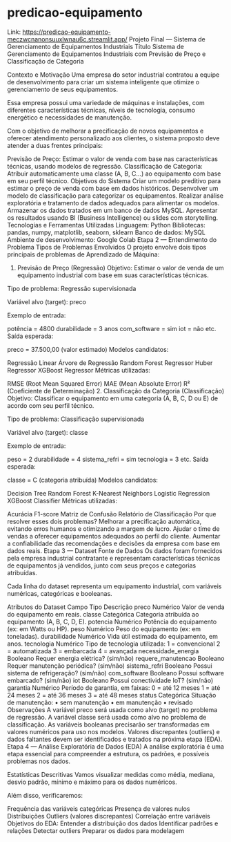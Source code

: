 # predicao-equipamento
Link: https://predicao-equipamento-meczwcnanonsuuxlwnau6c.streamlit.app/
Projeto Final — Sistema de Gerenciamento de Equipamentos Industriais
Título
Sistema de Gerenciamento de Equipamentos Industriais com Previsão de Preço e Classificação de Categoria

Contexto e Motivação
Uma empresa do setor industrial contratou a equipe de desenvolvimento para criar um sistema inteligente que otimize o gerenciamento de seus equipamentos.

Essa empresa possui uma variedade de máquinas e instalações, com diferentes características técnicas, níveis de tecnologia, consumo energético e necessidades de manutenção.

Com o objetivo de melhorar a precificação de novos equipamentos e oferecer atendimento personalizado aos clientes, o sistema proposto deve atender a duas frentes principais:

Previsão de Preço: Estimar o valor de venda com base nas características técnicas, usando modelos de regressão.
Classificação de Categoria: Atribuir automaticamente uma classe (A, B, C...) ao equipamento com base em seu perfil técnico.
Objetivos do Sistema
Criar um modelo preditivo para estimar o preço de venda com base em dados históricos.
Desenvolver um modelo de classificação para categorizar os equipamentos.
Realizar análise exploratória e tratamento de dados adequados para alimentar os modelos.
Armazenar os dados tratados em um banco de dados MySQL.
Apresentar os resultados usando BI (Business Intelligence) ou slides com storytelling.
Tecnologias e Ferramentas Utilizadas
Linguagem: Python
Bibliotecas: pandas, numpy, matplotlib, seaborn, sklearn
Banco de dados: MySQL
Ambiente de desenvolvimento: Google Colab
Etapa 2 — Entendimento do Problema
Tipos de Problemas Envolvidos
O projeto envolve dois tipos principais de problemas de Aprendizado de Máquina:

1. Previsão de Preço (Regressão)
Objetivo: Estimar o valor de venda de um equipamento industrial com base em suas características técnicas.

Tipo de problema: Regressão supervisionada

Variável alvo (target): preco

Exemplo de entrada:

potência = 4800
durabilidade = 3 anos
com_software = sim
iot = não
etc.
Saída esperada:

preco = 37.500,00 (valor estimado)
Modelos candidatos:

Regressão Linear
Árvore de Regressão
Random Forest Regressor
Huber Regressor
XGBoost Regressor
Métricas utilizadas:

RMSE (Root Mean Squared Error)
MAE (Mean Absolute Error)
R² (Coeficiente de Determinação)
2. Classificação da Categoria (Classificação)
Objetivo: Classificar o equipamento em uma categoria (A, B, C, D ou E) de acordo com seu perfil técnico.

Tipo de problema: Classificação supervisionada

Variável alvo (target): classe

Exemplo de entrada:

peso = 2
durabilidade = 4
sistema_refri = sim
tecnologia = 3
etc.
Saída esperada:

classe = C (categoria atribuída)
Modelos candidatos:

Decision Tree
Random Forest
K-Nearest Neighbors
Logistic Regression
XGBoost Classifier
Métricas utilizadas:

Acurácia
F1-score
Matriz de Confusão
Relatório de Classificação
Por que resolver esses dois problemas?
Melhorar a precificação automática, evitando erros humanos e otimizando a margem de lucro.
Ajudar o time de vendas a oferecer equipamentos adequados ao perfil do cliente.
Aumentar a confiabilidade das recomendações e decisões da empresa com base em dados reais.
Etapa 3 — Dataset
Fonte de Dados
Os dados foram fornecidos pela empresa industrial contratante e representam características técnicas de equipamentos já vendidos, junto com seus preços e categorias atribuídas.

Cada linha do dataset representa um equipamento industrial, com variáveis numéricas, categóricas e booleanas.

Atributos do Dataset
Campo	Tipo	Descrição
preco	Numérico	Valor de venda do equipamento em reais.
classe	Categórica	Categoria atribuída ao equipamento (A, B, C, D, E).
potencia	Numérico	Potência do equipamento (ex: em Watts ou HP).
peso	Numérico	Peso do equipamento (ex: em toneladas).
durabilidade	Numérico	Vida útil estimada do equipamento, em anos.
tecnologia	Numérico	Tipo de tecnologia utilizada:
1 = convencional
2 = automatizada
3 = embarcada
4 = avançada
necessidade_energia	Booleano	Requer energia elétrica? (sim/não)
requere_manutencao	Booleano	Requer manutenção periódica? (sim/não)
sistema_refri	Booleano	Possui sistema de refrigeração? (sim/não)
com_software	Booleano	Possui software embarcado? (sim/não)
iot	Booleano	Possui conectividade IoT? (sim/não)
garantia	Numérico	Período de garantia, em faixas:
0 = até 12 meses
1 = até 24 meses
2 = até 36 meses
3 = até 48 meses
status	Categórica	Situação de manutenção:
• sem manutenção
• em manutenção
• revisado
Observações
A variável preco será usada como alvo (target) no problema de regressão.
A variável classe será usada como alvo no problema de classificação.
As variáveis booleanas precisarão ser transformadas em valores numéricos para uso nos modelos.
Valores discrepantes (outliers) e dados faltantes devem ser identificados e tratados na próxima etapa (EDA).
Etapa 4 — Análise Exploratória de Dados (EDA)
A análise exploratória é uma etapa essencial para compreender a estrutura, os padrões, e possíveis problemas nos dados.

Estatísticas Descritivas
Vamos visualizar medidas como média, mediana, desvio padrão, mínimo e máximo para os dados numéricos.

Além disso, verificaremos:

Frequência das variáveis categóricas
Presença de valores nulos
Distribuições
Outliers (valores discrepantes)
Correlação entre variáveis
Objetivos do EDA:
Entender a distribuição dos dados
Identificar padrões e relações
Detectar outliers
Preparar os dados para modelagem
